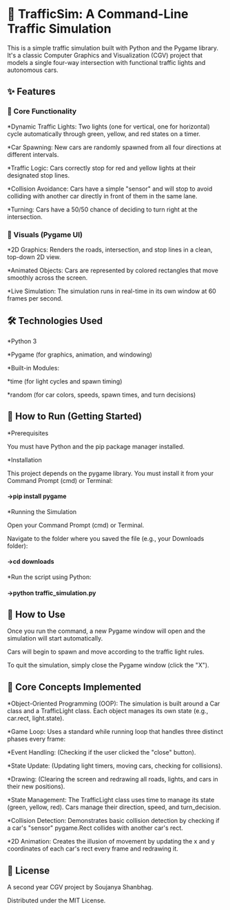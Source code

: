 # 🚦 TrafficSim: A Command-Line Traffic Simulation

This is a simple traffic simulation built with Python and the Pygame library. It's a classic Computer Graphics and Visualization (CGV) project that models a single four-way intersection with functional traffic lights and autonomous cars.

## ✨ Features

### 🚀 Core Functionality

*Dynamic Traffic Lights: Two lights (one for vertical, one for horizontal) cycle automatically through green, yellow, and red states on a timer.

*Car Spawning: New cars are randomly spawned from all four directions at different intervals.

*Traffic Logic: Cars correctly stop for red and yellow lights at their designated stop lines.

*Collision Avoidance: Cars have a simple "sensor" and will stop to avoid colliding with another car directly in front of them in the same lane.

*Turning: Cars have a 50/50 chance of deciding to turn right at the intersection.

### 🎨 Visuals (Pygame UI)

*2D Graphics: Renders the roads, intersection, and stop lines in a clean, top-down 2D view.

*Animated Objects: Cars are represented by colored rectangles that move smoothly across the screen.

*Live Simulation: The simulation runs in real-time in its own window at 60 frames per second.

## 🛠️ Technologies Used

*Python 3

*Pygame (for graphics, animation, and windowing)

*Built-in Modules:

*time (for light cycles and spawn timing)

*random (for car colors, speeds, spawn times, and turn decisions)

## 🚀 How to Run (Getting Started)

*Prerequisites

You must have Python and the pip package manager installed.

*Installation

This project depends on the pygame library. You must install it from your Command Prompt (cmd) or Terminal:

#### ->pip install pygame


*Running the Simulation

Open your Command Prompt (cmd) or Terminal.

Navigate to the folder where you saved the file (e.g., your Downloads folder):

#### ->cd downloads


*Run the script using Python:

#### ->python traffic_simulation.py


## 📖 How to Use

Once you run the command, a new Pygame window will open and the simulation will start automatically.

Cars will begin to spawn and move according to the traffic light rules.

To quit the simulation, simply close the Pygame window (click the "X").

## 🎯 Core Concepts Implemented

*Object-Oriented Programming (OOP): The simulation is built around a Car class and a TrafficLight class. Each object manages its own state (e.g., car.rect, light.state).

*Game Loop: Uses a standard while running loop that handles three distinct phases every frame:

*Event Handling: (Checking if the user clicked the "close" button).

*State Update: (Updating light timers, moving cars, checking for collisions).

*Drawing: (Clearing the screen and redrawing all roads, lights, and cars in their new positions).

*State Management: The TrafficLight class uses time to manage its state (green, yellow, red). Cars manage their direction, speed, and turn_decision.

*Collision Detection: Demonstrates basic collision detection by checking if a car's "sensor" pygame.Rect collides with another car's rect.

*2D Animation: Creates the illusion of movement by updating the x and y coordinates of each car's rect every frame and redrawing it.

## 📄 License

A second year CGV project by Soujanya Shanbhag.

Distributed under the MIT License.

